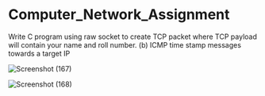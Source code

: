# Computer_Network_Assignment
Write C program using raw socket to create TCP packet where TCP payload will contain your name and roll number. (b) ICMP time stamp messages towards a target IP

![Screenshot (167)](https://user-images.githubusercontent.com/57632393/154004340-c997dbe7-fec1-487a-a281-0bb93f7ea430.png)


![Screenshot (168)](https://user-images.githubusercontent.com/57632393/154004016-58d63462-518f-4b87-8560-f39d399fd0cd.png)
